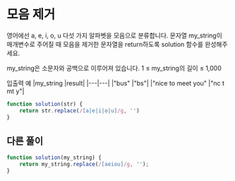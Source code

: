 # 모음 제거

영어에선 a, e, i, o, u 다섯 가지 알파벳을 모음으로 분류합니다. 문자열 my_string이 매개변수로 주어질 때 모음을 제거한 문자열을 return하도록 solution 함수를 완성해주세요.

my_string은 소문자와 공백으로 이루어져 있습니다.
1 ≤ my_string의 길이 ≤ 1,000

입출력 예
|my_string |result|
|---|---|
|"bus" |"bs"|
|"nice to meet you" |"nc t mt y"|

```js
function solution(str) {
    return str.replace(/[a|e|i|o|u]/g, '')
}
```

## 다른 풀이

```js
function solution(my_string) {
    return my_string.replace(/[aeiou]/g, '');
}
```
